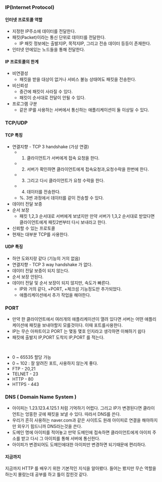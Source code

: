 ### IP(Internet Protocol)
#### 인터넷 프로토콜 역할
* 지정한 IP주소에 데이터를 전달한다.
* 패킷(Packet)이라는 통신 단위로 데이터를 전달한다.
  * IP 패킷 정보에는 출발지IP, 목적지IP, 그리고 전송 데이터 등등이 존재한다.
* 인터넷 안에있는 노드들을 통해 전달한다.
#### IP 프로토콜의 한계
* 비연결성
  * 패킷을 받을 대상이 없거나 서비스 불능 상태여도 패킷을 전송한다.
* 비신뢰성
  * 중간에 패킷이 사라질 수 있다.
  * 패킷이 순서대로 전달이 안될 수 있다.
* 프로그램 구분
  * 같은 IP를 사용하는 서버에서 통신하는 애플리케이션이 둘 이상일 수 있다.

### TCP/UDP
#### TCP 특징
* 연결지향 - TCP 3 handshake (가상 연결)
  * 1. 클라이언트가 서버에게 접속 요청을 한다.
  * 2. 서버가 확인하면 클라이언트에게 접속요청과,요청수락을 한번에 한다.
  * 3. 그리고 다시 클라이언트가 요청 수락을 한다.
  * 4. 데이터를 전송한다.
  * %. 3번 과정에서 데이터를 같이 전송할 수 있다.
* 데이터 전달 보증
* 순서 보장
  * 패킷 1,2,3 순서대로 서버에게 보냈지만 만약 서버가 1,3,2 순서대로 받았다면 클라이언트에게 패킷2번부터 다시 보내라고 한다.
* 신뢰할 수 있는 프로토콜
* 현재는 대부분 TCP를 사용한다.
#### UDP 특징
* 하얀 도와지랑 같다 (기능의 거의 없음)
* 연결지향 - TCP 3 way handshake 가 없다.
* 데이터 전달 보증이 되지 않는다.
* 순서 보장 안된다.
* 데이터 전달 및 순서 보장이 되지 않지만, 속도가 빠른다.
  * IP와 거의 같다, +PORT, +체크섬 기능정도만 추가되었다.
  * 애플리케이션에서 추가 작업을 해야한다.

### PORT
* 만약 한 클라이언트에서 여러개의 애플리케이션이 열려 있다면 서버는 어떤 애플리케이션에 패킷을 보내야할지 모를것이다. 이때 포트를사용한다.
* IP는 무슨 아파트이고 PORT 는 몇동 몇호 인지라고 생각하면 이해하기 쉽다
* 패킷에 출발지 IP,PORT 도착지 IP,PORT 를 적는다.
<br>

* 0 ~ 65535 할당 가능
* 0 ~ 102 : 잘 알려진 포트, 사용하지 않는게 좋다.
 * FTP - 20,21
 * TELNET - 23
 * HTTP - 80
 * HTTPS - 443

### DNS ( Domain Name System )
* 아이피는 1.23.123.4.125.1 처럼 기억하기 어렵다. 그리고 IP가 변경된다면 클라이언트는 엉뚱한 곳에 패킷을 보낼 수 있다. 따라서 DNS를 쓴다.
* 우리가 흔히 사용하는 naver.com과 같은 사이트도 원래 아이피로 연결을 해야하지만 외우기 힘드니까 DNS라는것을 쓴다.
* 도메인 명에 아이피를 적어놓고 만약 도메인에 접속하면 클라이언트에게 아이피 주소를 받고 다시 그 아이피를 통해 서버에 통신한다.
* 아이피가 변경되어도 도메인에대한 아이피만 변경하면 되기때문에 편리하다.



#### 지금까지
지금까지 HTTP 를 배우기 위한 기본적인 지식을 알아봤다. 들어는 봤지만 무슨 역할을 하는지 몰랐는데 공부를 하고 틀이 잡힌것 같다.
